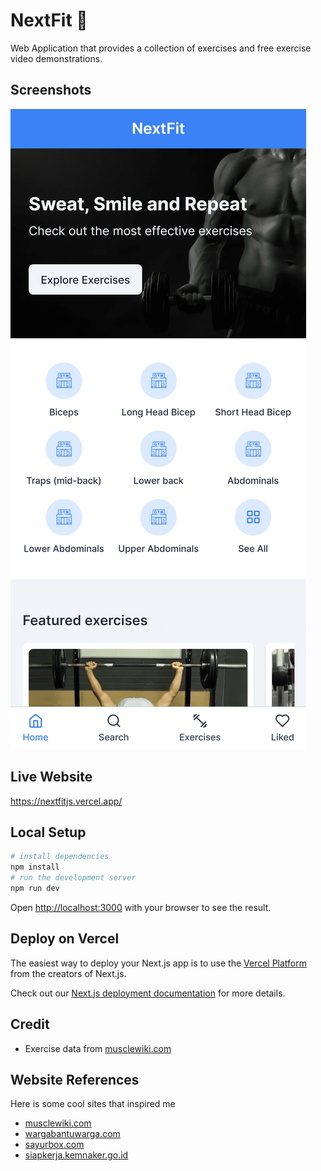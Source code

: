 # NextFit 💪

Web Application that provides a collection of exercises and free exercise video demonstrations.

## Screenshots

![Homepage](screenshoot/home.png)

## Live Website

<https://nextfitjs.vercel.app/>

## Local Setup

```bash
# install dependencies
npm install
# run the development server
npm run dev
```

Open [http://localhost:3000](http://localhost:3000) with your browser to see the result.

## Deploy on Vercel

The easiest way to deploy your Next.js app is to use the [Vercel Platform](https://vercel.com/new?utm_medium=default-template&filter=next.js&utm_source=create-next-app&utm_campaign=create-next-app-readme) from the creators of Next.js.

Check out our [Next.js deployment documentation](https://nextjs.org/docs/deployment) for more details.

## Credit

- Exercise data from [musclewiki.com](https://musclewiki.com)

## Website References

Here is some cool sites that inspired me

- [musclewiki.com](https://musclewiki.com/)
- [wargabantuwarga.com](https://www.wargabantuwarga.com/)
- [sayurbox.com](https://www.sayurbox.com/)
- [siapkerja.kemnaker.go.id](https://siapkerja.kemnaker.go.id/app/home)
